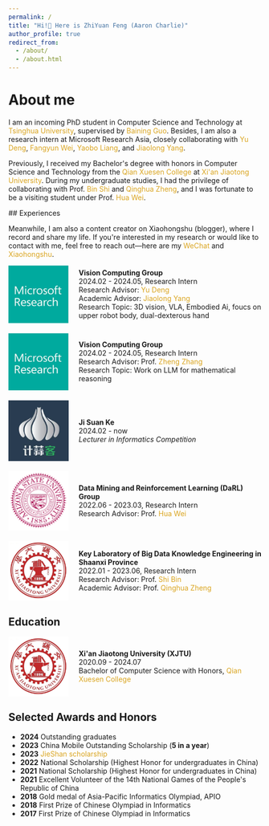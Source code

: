 ```yaml
---
permalink: /
title: "Hi!👋 Here is ZhiYuan Feng (Aaron Charlie)"
author_profile: true
redirect_from: 
  - /about/
  - /about.html
---
```


About me
======

<p>I am an incoming PhD student in Computer Science and Technology at <a href="https://www.tsinghua.edu.cn/" style="color:#DAA520; text-decoration:none;">Tsinghua University</a>, supervised by <a href="https://www.microsoft.com/en-us/research/people/bainguo/" style="color:#DAA520; text-decoration:none;">Baining Guo</a>. Besides, I am also a research intern at Microsoft Research Asia, closely collaborating with <a href="https://yudeng.github.io/" style="color:#DAA520; text-decoration:none;">Yu Deng</a>, <a href="https://scholar.google.com.tw/citations?user=-ncz2s8AAAAJ&hl=zh-TW" style="color:#DAA520; text-decoration:none;">Fangyun Wei</a>, <a href="https://www.microsoft.com/en-us/research/people/yalia/" style="color:#DAA520; text-decoration:none;">Yaobo Liang</a>, and <a href="https://jlyang.org/" style="color:#DAA520; text-decoration:none;">Jiaolong Yang</a>.</p>
<p>Previously, I received my Bachelor's degree with honors in Computer Science and Technology from the <a href="http://bjb.xjtu.edu.cn/" style="color:#DAA520; text-decoration:none;">Qian Xuesen College</a> at <a href="https://www.xjtu.edu.cn/" style="color:#DAA520; text-decoration:none;">Xi'an Jiaotong University</a>. During my undergraduate studies, I had the privilege of collaborating with Prof. <a href="https://gr.xjtu.edu.cn/en/web/shibin/home" style="color:#DAA520; text-decoration:none;">Bin Shi</a> and <a href="https://www.tongji.edu.cn/info/1122/35385.htm" style="color:#DAA520; text-decoration:none;">Qinghua Zheng</a>, and I was fortunate to be a visiting student under Prof. <a href="https://www.public.asu.edu/~hwei27/" style="color:#DAA520; text-decoration:none;">Hua Wei</a>.</p>
## Experiences
<p>Meanwhile, I am also a content creator on Xiaohongshu (blogger), where I record and share my life. If you're interested in my research or would like to contact with me, feel free to reach out—here are my <a href="/images/vx.png" target="_blank" style="color:#DAA520; text-decoration:none;">WeChat</a> and <a href="/images/xiaohongshu.png" target="_blank" style="color:#DAA520; text-decoration:none;">Xiaohongshu</a>.</p>



<!-- <div style="display: flex; align-items: center; margin-bottom: 20px;">
    <img src="https://example.com/ucberkeley-logo.png" alt="UC Berkeley Logo" width="60" style="margin-right: 20px;"/>
    <div>
        <strong>University of California, Berkeley</strong><br/>
        2024.8 -<br/>
        <em>Incoming PhD Student</em><br/>
        Advisor: Prof. <a href="https://www.example.com/jitendra-malik" style="color:#DAA520; text-decoration:none;">Jitendra Malik</a>, 
        Prof. <a href="https://www.example.com/pieter-abbeel" style="color:#DAA520; text-decoration:none;">Pieter Abbeel</a>, 
        Prof. <a href="https://www.example.com/alyosha-efros" style="color:#DAA520; text-decoration:none;">Alyosha Efros</a>
    </div>
</div>

<div style="display: flex; align-items: center; margin-bottom: 20px;">
    <img src="https://example.com/stanford-logo.png" alt="Stanford University Logo" width="60" style="margin-right: 20px;"/>
    <div>
        <strong>Stanford University</strong><br/>
        2023.02 - Present<br/>
        <em>Visiting Research Student through the UGVR Program</em><br/>
        Research Advisor: Prof. <a href="https://www.example.com/leonidas-guibas" style="color:#DAA520; text-decoration:none;">Leonidas J. Guibas</a>
    </div>
</div>

<div style="display: flex; align-items: center; margin-bottom: 20px;">
    <img src="https://example.com/nvidia-logo.png" alt="NVIDIA Logo" width="60" style="margin-right: 20px;"/>
    <div>
        <strong>NVIDIA GEAR Lab</strong><br/>
        2024.2 - 2024.7<br/>
        <em>Research Intern, lead of Humanoid Whole-body Control project</em><br/>
        Research Advisor: Dr. <a href="https://www.example.com/jim-fan" style="color:#DAA520; text-decoration:none;">Jim Fan</a>, 
        Prof. <a href="https://www.example.com/yuke-zhu" style="color:#DAA520; text-decoration:none;">Yuke Zhu</a>
    </div>
</div>

<div style="display: flex; align-items: center; margin-bottom: 20px;">
    <img src="https://example.com/bigai-logo.png" alt="BIGAI Logo" width="60" style="margin-right: 20px;"/>
    <div>
        <strong>Beijing Institute for General Artificial Intelligence (BIGAI)</strong><br/>
        2021.12 - Present<br/>
        <em>Research Intern</em><br/>
        Research Advisor: Dr. <a href="https://www.example.com/siyuan-huang" style="color:#DAA520; text-decoration:none;">Siyuan Huang</a><br/>
        Academic Advisor: Prof. <a href="https://www.example.com/song-chun-zhu" style="color:#DAA520; text-decoration:none;">Song-Chun Zhu</a>
    </div>
</div>-->

<div style="display: flex; align-items: center; margin-bottom: 20px;">
    <img src="/images/msr.png" alt="microsoft research Logo" width="120" style="margin-right: 20px;"/>
    <div>
        <strong>Vision Computing Group</strong><br/>
        2024.02 - 2024.05, Research Intern<br/>
        Research Advisor: <a href="https://yudeng.github.io/" style="color:#DAA520; text-decoration:none;">Yu Deng</a><br/>
        Academic Advisor: <a href="https://jlyang.org/" style="color:#DAA520; text-decoration:none;">Jiaolong Yang</a><br/>
        Research Topic: 3D vision, VLA, Embodied Ai, foucs on upper robot body, dual-dexterous hand
    </div>
</div> 

<div style="display: flex; align-items: center; margin-bottom: 20px;">
    <img src="/images/msr.png" alt="microsoft research Logo" width="120" style="margin-right: 20px;"/>
    <div>
        <strong>Vision Computing Group</strong><br/>
        2024.02 - 2024.05, Research Intern<br/>
        Research Advisor: Prof. <a href="https://stupidzz.github.io/" style="color:#DAA520; text-decoration:none;">Zheng Zhang</a><br/>
        Research Topic: Work on LLM for mathematical reasoning
    </div>
</div> 

<div style="display: flex; align-items: center; margin-bottom: 20px;">
    <img src="/images/jisuanke_logo.png" alt="jisuanke Logo" width="120" style="margin-right: 20px;"/>
    <div>
        <strong>Ji Suan Ke</strong><br/>
        2024.02 - now<br/>
        <em>Lecturer in Informatics Competition</em><br/>
    </div>
</div> 

<div style="display: flex; align-items: center; margin-bottom: 20px;">
    <img src="/images/asu_logo.png" alt="ASU Logo" width="120" style="margin-right: 20px;"/>
    <div>
        <strong>Data Mining and Reinforcement Learning (DaRL) Group</strong><br/>
        2022.06 - 2023.03, Research Intern<br/>
        Research Advisor: Prof. <a href="https://www.public.asu.edu/~hwei27/" style="color:#DAA520; text-decoration:none;">Hua Wei</a>
    </div>
</div> 

<div style="display: flex; align-items: center; margin-bottom: 20px;">
    <img src="/images/xjtu_logo.png" alt="Xi'an Jiaotong University Logo" width="120" style="margin-right: 20px;"/>
    <div>
        <strong>Key Laboratory of Big Data Knowledge Engineering in Shaanxi Province</strong><br/>
        2022.01 - 2023.06, Research Intern<br/>
        Research Advisor: Prof. <a href="https://gr.xjtu.edu.cn/en/web/shibin/home" style="color:#DAA520; text-decoration:none;">Shi Bin</a><br/>
        Academic Advisor: Prof. <a href="https://www.tongji.edu.cn/info/1122/35385.htm" style="color:#DAA520; text-decoration:none;">Qinghua Zheng</a>
    </div>
</div>

## Education

<div style="display: flex; align-items: center; margin-bottom: 20px;">
    <img src="/images/xjtu_logo.png" alt="Xi'an Jiaotong University Logo" width="120" style="margin-right: 20px;"/>
    <div>
        <strong>Xi'an Jiaotong University (XJTU)</strong><br/>
        2020.09 - 2024.07<br/>
        Bachelor of Computer Science with Honors, <a href="http://bjb.xjtu.edu.cn/" style="color:#DAA520; text-decoration:none;">Qian Xuesen College</a><br/>
    </div>
</div>



## Selected Awards and Honors

- **2024** Outstanding graduates
- **2023** China Mobile Outstanding Scholarship (**5 in a year**)
- **2023** <a href="http://www.ef.xjtu.edu.cn/info/1026/7399.htm" style="color:#DAA520; text-decoration:none;">JieShan scholarship</a>
- **2022** National Scholarship (Highest Honor for undergraduates in China)
- **2021** National Scholarship (Highest Honor for undergraduates in China)
- **2021** Excellent Volunteer of the 14th National Games of the People's Republic of China
- **2018** Gold medal of Asia-Pacific Informatics Olympiad, APIO
- **2018** First Prize of Chinese Olympiad in Informatics
- **2017** First Prize of Chinese Olympiad in Informatics

